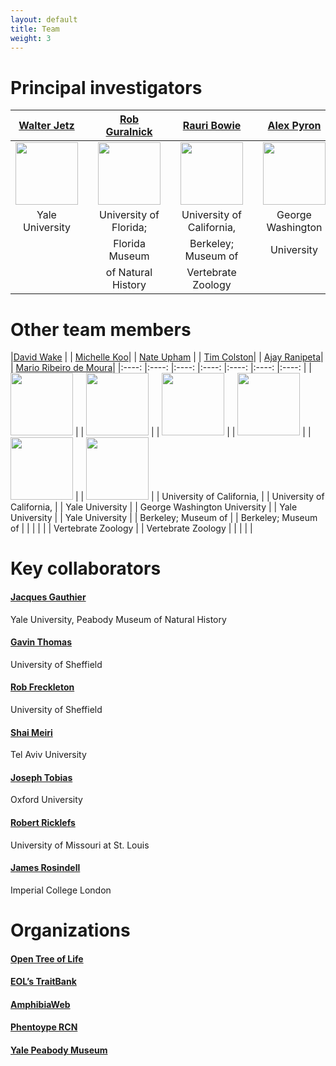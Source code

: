 ```yaml
---
layout: default
title: Team
weight: 3
---
```

# Principal investigators #

| [Walter Jetz](http://jetzlab.yale.edu/people/walter-jetz)  |  | [Rob Guralnick](https://sites.google.com/site/robgur/)  | |  [Rauri Bowie](https://ib.berkeley.edu/labs/bowie/about_rauri.html)  | | [Alex Pyron](https://biology.columbian.gwu.edu/r-alexander-pyron)   |  | [Jake Esselstyn](http://www.museum.lsu.edu/esselstyn/)  |
|:----:   |:----: |:----: |:----: |:----: |:----:   |:----:   |:----:   |:----:   |
| <img src="http://vertlife.github.io/images/Walter.jpg" height="100" />  |  | <img src="http://vertlife.github.io/images/Rob.png" height="100" />  |  | <img src="http://vertlife.github.io/images/Rauri.JPG" height="100" />  |  | <img src="http://vertlife.github.io/images/Alex.jpg" height="100" />  |  | <img src="http://vertlife.github.io/images/Jake.png" height="100" />  |
| Yale University  |  | University of Florida; |  | University of California,  |  | George Washington  |  | Louisiana State  |
|   |  | Florida Museum  |  | Berkeley; Museum of   |  | University  |  | University; Museum of  |
|   |  | of Natural History  |  | Vertebrate Zoology  |  |   |  | Natural Science  |

# Other team members #

|[David Wake](https://ib.berkeley.edu/labs/wake/wakelab.htm)	|  |  [Michelle Koo](http://mvz.berkeley.edu/Informatics_Lab.html)|  |   [Nate Upham](http://jetzlab.yale.edu/people/nathan-upham) |  |  [Tim Colston](http://maddreptiles.com)|  |  [Ajay Ranipeta](https://jetzlab.yale.edu/people/ajay-ranipeta)|  |  [Mario Ribeiro de Moura](https://mariormoura.wordpress.com/)|
|:----:   |:----: |:----: |:----:   |:----: |:----: |:----:  |
| <img src="http://vertlife.github.io/images/DBW.jpg" height="100" />  	|  | <img src="http://vertlife.github.io/images/Michelle.jpg" height="100" />  	|  | <img src="http://vertlife.github.io/images/Nate.jpg" height="100" /> |  | <img src="http://vertlife.github.io/images/Colston_guyana.jpg" height="100" />  	|  | <img src="https://mol.org/assets/img/team/ajay.png" height="100" />  	|  | <img src="https://mol.org/assets/img/team/mario.jpg" height="100" />  	|
| University of California,  	|  |  University of California,  	| |  Yale University | |  George Washington University  	| |  Yale University  	| |  Yale University  	|
| Berkeley; Museum of  	|  | Berkeley; Museum of   	|  |  	|  |  	|
| Vertebrate Zoology  	|  | Vertebrate Zoology  	|  |  	|  |  	|


# Key collaborators #

#### [Jacques Gauthier](http://peabody.yale.edu/collections/vertebrate-paleontology/jacques-gauthier)
Yale University, Peabody Museum of Natural History

#### [Gavin Thomas](https://www.shef.ac.uk/aps/staff-and-students/acadstaff/thomas)
University of Sheffield

#### [Rob Freckleton](https://www.shef.ac.uk/aps/staff-and-students/acadstaff/freckleton)
University of Sheffield

#### [Shai Meiri](http://shaimeirilab.weebly.com/)
Tel Aviv University

#### [Joseph Tobias](http://www.zoo.ox.ac.uk/people/view/tobias_j.htm)
Oxford University

#### [Robert Ricklefs](http://www.umsl.edu/~ricklefsr/)
University of Missouri at St. Louis

#### [James Rosindell](http://www.imperial.ac.uk/people/j.rosindell)
Imperial College London

# Organizations #

#### [Open Tree of Life](http://blog.opentreeoflife.org/)

#### [EOL’s TraitBank](http://eol.org/info/516)

#### [AmphibiaWeb](http://amphibiaweb.org/)

#### [Phentoype RCN](http://www.phenotypercn.org/)

#### [Yale Peabody Museum](http://peabody.yale.edu/)

